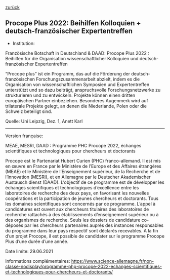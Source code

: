 [zurück](/funding/)

## Procope Plus 2022: Beihilfen Kolloquien + deutsch-französischer Expertentreffen


* Institution: 

Französische Botschaft in Deutschland & DAAD: Procope Plus 2022 : Beihilfen für die Organisation wissenschaftlicher Kolloquien und deutsch-französischer Expertentreffen

“Procope plus” ist ein Programm, das auf die Förderung der deutsch-französischen Forschungszusammenarbeit abzielt, indem es die Organisation von wissenschaftlichen Symposien und Expertentreffen unterstützt und so dazu beiträgt, anspruchsvolle Forschungsnetzwerke zu strukturieren und zu entwickeln. Projekte können einen dritten europäischen Partner einbeziehen. Besonderes Augenmerk wird auf trilaterale Projekte gelegt, an denen die Niederlande, Polen oder die Schweiz beteiligt sind.

Quelle: Uni Leipzig, Dez. 1, Anett Karl

***************
Version française:

MEAE, MESRI, DAAD : Programme PHC Procope 2022, échanges scientifiques et technologiques pour chercheurs et doctorants

Procope est le Partenariat Hubert Curien (PHC) franco-allemand. Il est mis en œuvre en France par le Ministère de l’Europe et des Affaires étrangères (MEAE) et le Ministère de l’Enseignement supérieur, de la Recherche et de l’Innovation (MESRI), et en Allemagne par le Deutscher Akademischer Austausch dienst (DAAD). L’objectif de ce programme est de développer les échanges scientifiques et technologiques d’excellence entre les laboratoires de recherche des deux pays, en favorisant les nouvelles coopérations et la participation de jeunes chercheurs et doctorants. Tous les domaines scientifiques sont concernés par ce programme. L’appel à candidatures est ouvert aux chercheurs titulaires des laboratoires de recherche rattachés à des établissements d’enseignement supérieur ou à des organismes de recherche. Seuls les dossiers de candidature co-déposés par les chercheurs partenaires auprès des instances responsables du programme dans leur pays respectif sont déclarés recevables. A la fin d’un projet Procope, il est possible de candidater sur le programme Procope Plus d’une durée d’une année.

Date limite: 29.06.2021

Informations complémentaires: https://www.science-allemagne.fr/non-classe-nodisplay/programme-php-procope-2022-echanges-scientifiques-et-technologiques-pour-chercheurs-et-doctorants/